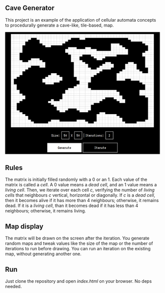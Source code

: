 ## Cave Generator

This project is an example of the application of cellular automata concepts to procedurally generate a cave-like, tile-based, map.

![Example image](/img/example.png)

## Rules

The matrix is initially filled randomly with a 0 or an 1. Each value of the matrix is called a _cell_. A 0 value means a _dead cell_, and an 1 value means a _living cell_.
Then, we iterate over each cell _c_, verifying the number of _living cells_ that neighbours _c_ vertical, horizontal or diagonally. If _c_ is a _dead cell_, then it becomes alive if it has more than 4 neighbours; otherwise, it remains dead. If it is a _living cell_, than it becomes dead if it has less than 4 neighbours; otherwise, it remains living.

## Map display

The matrix will be drawn on the screen after the iteration. You generate random maps and tweak values like the size of the map or the number of iterations to run before drawing. You can run an iteration on the existing map, without generating another one.

## Run

Just clone the repository and open _index.html_ on your browser. No deps needed.